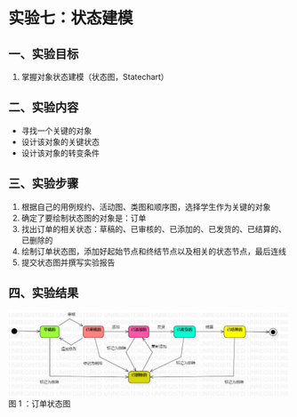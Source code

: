 # 实验七：状态建模

## 一、实验目标

1. 掌握对象状态建模（状态图，Statechart）

## 二、实验内容

- 寻找一个关键的对象
- 设计该对象的关键状态
- 设计该对象的转变条件

## 三、实验步骤

1. 根据自己的用例规约、活动图、类图和顺序图，选择学生作为关键的对象  
2. 确定了要绘制状态图的对象是：订单  
3. 找出订单的相关状态：草稿的、已审核的、已添加的、已发货的、已结算的、已删除的  
4. 绘制订单状态图，添加好起始节点和终结节点以及相关的状态节点，最后连线  
5. 提交状态图并撰写实验报告

## 四、实验结果
![订单状态图](./Lab7_StatechartDiagram1.jpg)  
图 1 ：订单状态图
